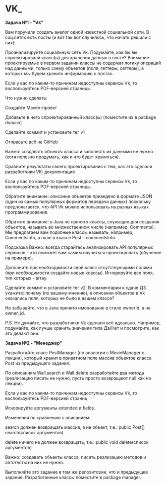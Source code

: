 # VK_

**Задача №1 - "Vk"**

Вам поручили создать аналог одной известной социальной сети. В соц.сетях есть посты (и вот так вот случилось, что начать решили с них):


Проанализируйте социальную сеть Vk. Подумайте, как бы вы спроектировали класс(ы) для хранения данных о посте? Внимание: проектируемые в первом задании классы не содержат логику операций над данными, только схему объектов (поля, геттеры, сеттеры), в которых мы будем хранить информацию о постах.

Если у вас по каким-то причинам недоступны сервисы Vk, то воспользуйтесь PDF-версией страницы.

Что нужно сделать:

Создайте Maven-проект

Добавьте в него спроектированный класс(ы) (поместите их в package domain)

Сделайте коммит и установите тег v1

Отправьте всё на GitHub

Важно: создавать объекты класса и заполнять их данными не нужно (хотя полезно продумать, как и что будет храниться).

Сравните результаты своего проектирования с тем, как это сделали разработчики VK: документация

Если у вас по каким-то причинам недоступны сервисы Vk, то воспользуйтесь PDF-версией страницы

Обратите внимание: описание объектов приведено в формате JSON (один из самых популярных форматов передачи данных) поскольку предполагается, что API Vk можно использовать на разных языках программирования.

Обратите внимание: в Java не принято классы, служащие для создания объектов, называть во множественном числе (например, Comments). Мы предлагаем вам подобные классы называть, например, CommentsInfo, а поле в классе Post - commentsInfo.

Подсказка
Важно: всегда старайтесь анализировать API популярных сервисов - это поможет вам самим научиться проектировать (обучение на примере).

Дополните при необходимости свой класс отсутствующими полями (при необходимости создайте новые классы). Игнорируйте все поля, тип которых - array.

Сделайте коммит и установите тег v2. В комментарии к сдаче ДЗ укажите: почему (по вашему мнению), в описании объектов в Vk оказались поля, которых не было в вашем классе?

Не забывайте, что в Java принято именование в стиле ownerId, а не owner_id.

P.S. Не думайте, что разработчики Vk сделали всё идеально. Например, подумайте, как лучше хранить значения типа Да/Нет и посмотрите, как это делают они.


**Задача №2 - "Менеджер"**

Разработайте класс PostManager (по аналогии с MovieManager с лекции), который хранит в приватном поле массив объектов класса Post из предыдущего задания.

По описаниям Wall.search и Wall.delete разработайте два метода (реализацию писать не нужно, пусть просто возвращают null как на лекции).

Если у вас по каким-то причинам недоступны сервисы Vk, то воспользуйтесь PDF-версией страниц

Игнорируйте аргументы extended и fields.

Изменения по сравнению с описанием:

search должен возвращать массив, а не объект, т.е.: public Post[] search(список аргументов)

delete ничего не должен возвращать, т.е.: public void delete(список аргументов)

Важно: создавать объекты класса, писать реализацию методов и автотесты на них не нужно.

Выполняйте это задание в том же репозитории, что и предыдущее задание. Разработанные классы поместите в package manager.

